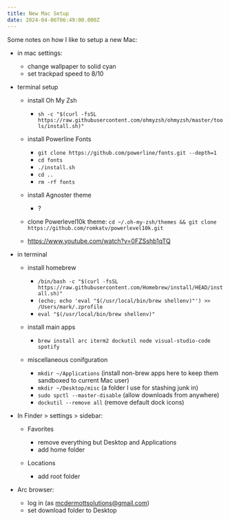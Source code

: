 ```yaml
---
title: New Mac Setup
date: 2024-04-06T06:49:00.000Z
---
```

Some notes on how I like to setup a new Mac:

* in mac settings:

  * change wallpaper to solid cyan
  * set trackpad speed to 8/10
* terminal setup

  * install Oh My Zsh

    * `sh -c "$(curl -fsSL https://raw.githubusercontent.com/ohmyzsh/ohmyzsh/master/tools/install.sh)"`
  * install Powerline Fonts

    * `git clone https://github.com/powerline/fonts.git --depth=1`
    * `cd fonts `
    * `./install.sh `
    * `cd .. `
    * `rm -rf fonts`
  * install Agnoster theme

    * ?
  * clone Powerlevel10k theme: `cd ~/.oh-my-zsh/themes && git clone https://github.com/romkatv/powerlevel10k.git`
  * https://www.youtube.com/watch?v=0FZSshb1qTQ
* in terminal

  * install homebrew

    * `/bin/bash -c "$(curl -fsSL https://raw.githubusercontent.com/Homebrew/install/HEAD/install.sh)"`
    * `(echo; echo 'eval "$(/usr/local/bin/brew shellenv)"') >> /Users/mark/.zprofile`
    * `eval "$(/usr/local/bin/brew shellenv)"`
  * install main apps

    * `brew install arc iterm2 dockutil node visual-studio-code spotify`
  * miscellaneous conifguration

    * `mkdir ~/Applications` (install non-brew apps here to keep them sandboxed to current Mac user)
    * `mkdir ~/Desktop/misc` (a folder I use for stashing junk in)
    * `sudo spctl --master-disable` (allow downloads from anywhere)
    * `dockutil --remove all` (remove default dock icons)
* In Finder > settings > sidebar:

  * Favorites

    * remove everything but Desktop and Applications
    * add home folder
  * Locations

    * add root folder
* Arc browser:

  * log in (as mcdermottsolutions@gmail.com)
  * set download folder to Desktop

